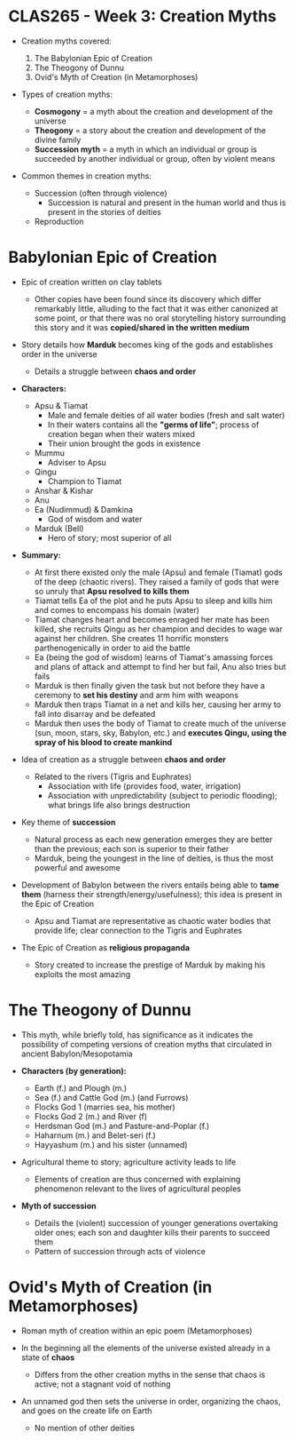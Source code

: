 # CLAS265 - Week 3: Creation Myths
- Creation myths covered:
    1. The Babylonian Epic of Creation
    2. The Theogony of Dunnu
    3. Ovid's Myth of Creation (in Metamorphoses)

- Types of creation myths:
    - **Cosmogony** = a myth about the creation and development of the universe
    - **Theogony** = a story about the creation and development of the divine family
    - **Succession myth** = a myth in which an individual or group is succeeded by another individual or group, often by violent means

- Common themes in creation myths:
    - Succession (often through violence)
        - Succession is natural and present in the human world and thus is present in the stories of deities
    - Reproduction

# Babylonian Epic of Creation
- Epic of creation written on clay tablets
    - Other copies have been found since its discovery which differ remarkably little, alluding to the fact that it was either canonized at some point, or that there was no oral storytelling history surrounding this story and it was **copied/shared in the written medium**

- Story details how **Marduk** becomes king of the gods and establishes order in the universe
    - Details a struggle between **chaos and order**

- **Characters:**
    - Apsu & Tiamat
        - Male and female deities of all water bodies (fresh and salt water)
        - In their waters contains all the **"germs of life"**; process of creation began when their waters mixed
        - Their union brought the gods in existence
    - Mummu
        - Adviser to Apsu
    - Qingu
        - Champion to Tiamat
    - Anshar & Kishar
    - Anu
    - Ea (Nudimmud) & Damkina
        - God of wisdom and water
    - Marduk (Bell)
        - Hero of story; most superior of all

- **Summary:**
    - At first there existed only the male (Apsu) and female (Tiamat) gods of the deep (chaotic rivers). They raised a family of gods that were so unruly that **Apsu resolved to kills them**
    - Tiamat tells Ea of the plot and he puts Apsu to sleep and kills him and comes to encompass his domain (water)
    - Tiamat changes heart and becomes enraged her mate has been killed, she recruits Qingu as her champion and decides to wage war against her children. She creates 11 horrific monsters parthenogenically in order to aid the battle
    - Ea (being the god of wisdom) learns of Tiamat's amassing forces and plans of attack and attempt to find her but fail, Anu also tries but fails
    - Marduk is then finally given the task but not before they have a ceremony to **set his destiny** and arm him with weapons
    - Marduk then traps Tiamat in a net and kills her, causing her army to fall into disarray and be defeated
    - Marduk then uses the body of Tiamat to create much of the universe (sun, moon, stars, sky, Babylon, etc.) and **executes Qingu, using the spray of his blood to create mankind**

- Idea of creation as a struggle between **chaos and order**
    - Related to the rivers (Tigris and Euphrates)
        - Association with life (provides food, water, irrigation)
        - Association with unpredictability (subject to periodic flooding); what brings life also brings destruction

- Key theme of **succession**
    - Natural process as each new generation emerges they are better than the previous; each son is superior to their father
    - Marduk, being the youngest in the line of deities, is thus the most powerful and awesome

- Development of Babylon between the rivers entails being able to **tame them** (harness their strength/energy/usefulness); this idea is present in the Epic of Creation
    - Apsu and Tiamat are representative as chaotic water bodies that provide life; clear connection to the Tigris and Euphrates

- The Epic of Creation as **religious propaganda**
    - Story created to increase the prestige of Marduk by making his exploits the most amazing

# The Theogony of Dunnu
- This myth, while briefly told, has significance as it indicates the possibility of competing versions of creation myths that circulated in ancient Babylon/Mesopotamia

- **Characters (by generation):**
    - Earth (f.) and Plough (m.)
    - Sea (f.) and Cattle God (m.) (and Furrows)
    - Flocks God 1 (marries sea, his mother)
    - Flocks God 2 (m.) and River (f)
    - Herdsman God (m.) and Pasture-and-Poplar (f.)
    - Haharnum (m.) and Belet-seri (f.)
    - Hayyashum (m.) and his sister (unnamed)

- Agricultural theme to story; agriculture activity leads to life
    - Elements of creation are thus concerned with explaining phenomenon relevant to the lives of agricultural peoples

-  **Myth of succession**
    - Details the (violent) succession of younger generations overtaking older ones; each son and daughter kills their parents to succeed them
    - Pattern of succession through acts of violence

# Ovid's Myth of Creation (in Metamorphoses)
- Roman myth of creation within an epic poem (Metamorphoses)

- In the beginning all the elements of the universe existed already in a state of **chaos**
    - Differs from the other creation myths in the sense that chaos is active; not a stagnant void of nothing

- An unnamed god then sets the universe in order, organizing the chaos, and goes on the create life on Earth
    - No mention of other deities